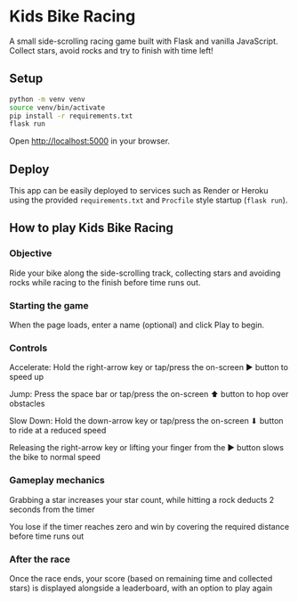 # Kids Bike Racing

A small side-scrolling racing game built with Flask and vanilla JavaScript. Collect stars, avoid rocks and try to finish with time left!

## Setup

```bash
python -m venv venv
source venv/bin/activate
pip install -r requirements.txt
flask run
```

Open <http://localhost:5000> in your browser.

## Deploy

This app can be easily deployed to services such as Render or Heroku using the provided `requirements.txt` and `Procfile` style startup (`flask run`).

## How to play Kids Bike Racing

### Objective

Ride your bike along the side-scrolling track, collecting stars and avoiding rocks while racing to the finish before time runs out.

### Starting the game

When the page loads, enter a name (optional) and click Play to begin.

### Controls

Accelerate: Hold the right-arrow key or tap/press the on-screen ▶ button to speed up

Jump: Press the space bar or tap/press the on-screen ⬆ button to hop over obstacles

Slow Down: Hold the down-arrow key or tap/press the on-screen ⬇ button to ride at a reduced speed

Releasing the right-arrow key or lifting your finger from the ▶ button slows the bike to normal speed

### Gameplay mechanics

Grabbing a star increases your star count, while hitting a rock deducts 2 seconds from the timer

You lose if the timer reaches zero and win by covering the required distance before time runs out

### After the race

Once the race ends, your score (based on remaining time and collected stars) is displayed alongside a leaderboard, with an option to play again
